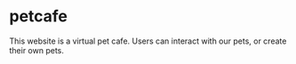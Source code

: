 # petcafe

This website is a virtual pet cafe. Users can interact with our pets, or create their own pets.
